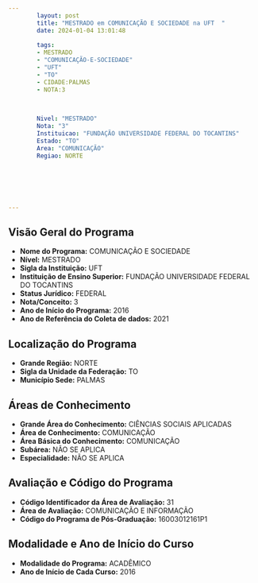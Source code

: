 ```yaml
---
        layout: post
        title: "MESTRADO em COMUNICAÇÃO E SOCIEDADE na UFT  "
        date: 2024-01-04 13:01:48
     
        tags:
        - MESTRADO
        - "COMUNICAÇÃO-E-SOCIEDADE"
        - "UFT"
        - "TO"
        - CIDADE:PALMAS
        - NOTA:3
        
       

        Nivel: "MESTRADO"
        Nota: "3"
        Instituicao: "FUNDAÇÃO UNIVERSIDADE FEDERAL DO TOCANTINS"
        Estado: "TO"
        Area: "COMUNICAÇÃO"
        Regiao: NORTE
        
        
        
        
        
        
---
```

## Visão Geral do Programa
- **Nome do Programa:** COMUNICAÇÃO E SOCIEDADE
- **Nível:** MESTRADO
- **Sigla da Instituição:** UFT
- **Instituição de Ensino Superior:** FUNDAÇÃO UNIVERSIDADE FEDERAL DO TOCANTINS
- **Status Jurídico:** FEDERAL
- **Nota/Conceito:** 3
- **Ano de Início do Programa:** 2016
- **Ano de Referência do Coleta de dados:** 2021

## Localização do Programa
- **Grande Região:** NORTE
- **Sigla da Unidade da Federação:** TO
- **Município Sede:** PALMAS

## Áreas de Conhecimento
- **Grande Área do Conhecimento:** CIÊNCIAS SOCIAIS APLICADAS
- **Área de Conhecimento:** COMUNICAÇÃO
- **Área Básica do Conhecimento:** COMUNICAÇÃO
- **Subárea:** NÃO SE APLICA
- **Especialidade:** NÃO SE APLICA

## Avaliação e Código do Programa
- **Código Identificador da Área de Avaliação:** 31
- **Área de Avaliação:** COMUNICAÇÃO E INFORMAÇÃO
- **Código do Programa de Pós-Graduação:** 16003012161P1


## Modalidade e Ano de Início do Curso
- **Modalidade do Programa:** ACADÊMICO
- **Ano de Início de Cada Curso:** 2016
